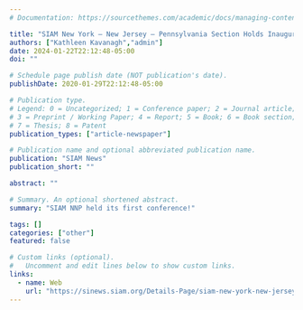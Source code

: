 ```yaml
---
# Documentation: https://sourcethemes.com/academic/docs/managing-content/

title: "SIAM New York – New Jersey – Pennsylvania Section Holds Inaugural Conference"
authors: ["Kathleen Kavanagh","admin"]
date: 2024-01-22T22:12:48-05:00
doi: ""

# Schedule page publish date (NOT publication's date).
publishDate: 2020-01-29T22:12:48-05:00

# Publication type.
# Legend: 0 = Uncategorized; 1 = Conference paper; 2 = Journal article;
# 3 = Preprint / Working Paper; 4 = Report; 5 = Book; 6 = Book section;
# 7 = Thesis; 8 = Patent
publication_types: ["article-newspaper"]

# Publication name and optional abbreviated publication name.
publication: "SIAM News"
publication_short: ""

abstract: ""

# Summary. An optional shortened abstract.
summary: "SIAM NNP held its first conference!"

tags: []
categories: ["other"]
featured: false

# Custom links (optional).
#   Uncomment and edit lines below to show custom links.
links:
  - name: Web
    url: "https://sinews.siam.org/Details-Page/siam-new-york-new-jersey-pennsylvania-section-holds-inaugural-conference"
---
```

